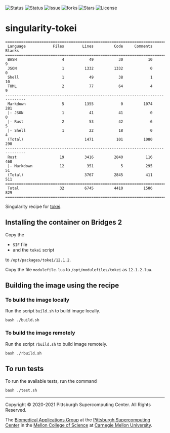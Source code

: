 ![Status](https://github.com/pscedu/singularity-tokei/actions/workflows/main.yml/badge.svg)
![Status](https://github.com/pscedu/singularity-tokei/actions/workflows/pretty.yml/badge.svg)
![Issue](https://img.shields.io/github/issues/pscedu/singularity-tokei)
![forks](https://img.shields.io/github/forks/pscedu/singularity-tokei)
![Stars](https://img.shields.io/github/stars/pscedu/singularity-tokei)
![License](https://img.shields.io/github/license/pscedu/singularity-tokei)

# singularity-tokei
```console
===============================================================================
 Language            Files        Lines         Code     Comments       Blanks
===============================================================================
 BASH                    4           49           30           10            9
 JSON                    1         1332         1332            0            0
 Shell                   1           49           38            1           10
 TOML                    2           77           64            4            9
-------------------------------------------------------------------------------
 Markdown                5         1355            0         1074          281
 |- JSON                 1           41           41            0            0
 |- Rust                 2           53           42            6            5
 |- Shell                1           22           18            0            4
 (Total)                           1471          101         1080          290
-------------------------------------------------------------------------------
 Rust                   19         3416         2840          116          460
 |- Markdown            12          351            5          295           51
 (Total)                           3767         2845          411          511
===============================================================================
 Total                  32         6745         4410         1506          829
===============================================================================
```

Singularity recipe for [tokei](https://github.com/XAMPPRocky/tokei).

## Installing the container on Bridges 2
Copy the

* `SIF` file
* and the `tokei` script

to `/opt/packages/tokei/12.1.2`.

Copy the file `modulefile.lua` to `/opt/modulefiles/tokei` as `12.1.2.lua`.

## Building the image using the recipe
### To build the image locally
Run the script `build.sh` to build image locally.

```
bash ./build.sh
```

### To build the image remotely
Run the script `rbuild.sh` to build image remotely.

```
bash ./rbuild.sh
```

## To run tests
To run the available tests, run the command

```
bash ./test.sh
```

---
Copyright © 2020-2021 Pittsburgh Supercomputing Center. All Rights Reserved.

The [Biomedical Applications Group](https://www.psc.edu/biomedical-applications/) at the [Pittsburgh Supercomputing
Center](http://www.psc.edu) in the [Mellon College of Science](https://www.cmu.edu/mcs/) at [Carnegie Mellon University](http://www.cmu.edu).
